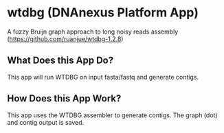 <!-- dx-header -->
# wtdbg (DNAnexus Platform App)

A fuzzy Bruijn graph approach to long noisy reads assembly (https://github.com/ruanjue/wtdbg-1.2.8)

## What Does this App Do?

This app will run WTDBG on input fasta/fastq and generate contigs.

## How Does this App Work?

This app uses the WTDBG assembler to generate contigs. The graph (dot) and contig output is saved. 
